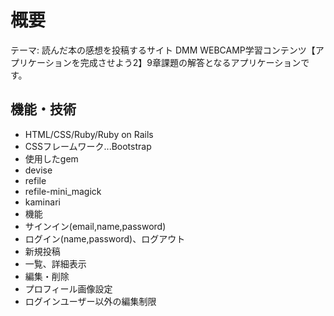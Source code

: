 # 概要
テーマ: 読んだ本の感想を投稿するサイト
DMM WEBCAMP学習コンテンツ【アプリケーションを完成させよう2】9章課題の解答となるアプリケーションです。

## 機能・技術
* HTML/CSS/Ruby/Ruby on Rails
* CSSフレームワーク...Bootstrap
* 使用したgem
 * devise
 * refile
 * refile-mini_magick
 * kaminari  
* 機能
 * サインイン(email,name,password)
 * ログイン(name,password)、ログアウト
 * 新規投稿
 * 一覧、詳細表示
 * 編集・削除
 * プロフィール画像設定
 * ログインユーザー以外の編集制限